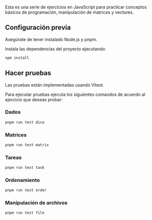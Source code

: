 Esta es una serie de ejercicios en JavaScript para practicar conceptos básicos de programación, manipulación de matrices y vectores.

## Configuración previa
Asegúrate de tener instalado Node.js y pnpm.

Instala las dependencias del proyecto ejecutando:
```bash
npm install
```

## Hacer pruebas
Las pruebas están implementadas usando Vitest.

Para ejecutar pruebas ejecuta los siguientes comandos de acuerdo al ejercicio que deseas probar:

### Dados
```bash
pnpm run test dice
```

### Matrices
```bash
pnpm run test matrix
```

### Tareas
```bash
pnpm run test task
```

### Ordenamiento
```bash
pnpm run test order
```

### Manipulación de archivos
```bash
pnpm run test file
```
